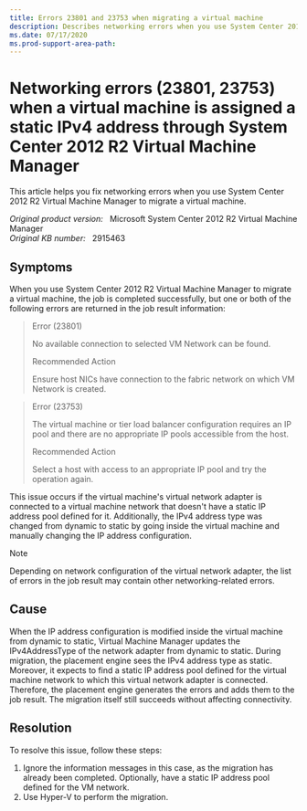 ```yaml
---
title: Errors 23801 and 23753 when migrating a virtual machine
description: Describes networking errors when you use System Center 2012 R2 Virtual Machine Manager to migrate a virtual machine.
ms.date: 07/17/2020
ms.prod-support-area-path:
---
```

# Networking errors (23801, 23753) when a virtual machine is assigned a static IPv4 address through System Center 2012 R2 Virtual Machine Manager

This article helps you fix networking errors when you use System Center 2012 R2 Virtual Machine Manager to migrate a virtual machine.

_Original product version:_ &nbsp; Microsoft System Center 2012 R2 Virtual Machine Manager  
_Original KB number:_ &nbsp; 2915463

## Symptoms

When you use System Center 2012 R2 Virtual Machine Manager to migrate a virtual machine, the job is completed successfully, but one or both of the following errors are returned in the job result information:

> Error (23801)
>
> No available connection to selected VM Network can be found.
>
> Recommended Action
>
> Ensure host NICs have connection to the fabric network on which VM Network is created.

> Error (23753)
>
> The virtual machine or tier load balancer configuration requires an IP pool and there are no appropriate IP pools accessible from the host.
>
> Recommended Action
>
> Select a host with access to an appropriate IP pool and try the operation again.

This issue occurs if the virtual machine's virtual network adapter is connected to a virtual machine network that doesn't have a static IP address pool defined for it. Additionally, the IPv4 address type was changed from dynamic to static by going inside the virtual machine and manually changing the IP address configuration.

> [!NOTE]
> Depending on network configuration of the virtual network adapter, the list of errors in the job result may contain other networking-related errors.

## Cause

When the IP address configuration is modified inside the virtual machine from dynamic to static, Virtual Machine Manager updates the IPv4AddressType of the network adapter from dynamic to static. During migration, the placement engine sees the IPv4 address type as static. Moreover, it expects to find a static IP address pool defined for the virtual machine network to which this virtual network adapter is connected. Therefore, the placement engine generates the errors and adds them to the job result. The migration itself still succeeds without affecting connectivity.

## Resolution

To resolve this issue, follow these steps:

1. Ignore the information messages in this case, as the migration has already been completed. Optionally, have a static IP address pool defined for the VM network.
2. Use Hyper-V to perform the migration.
